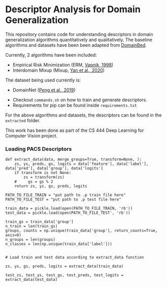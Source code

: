 # Descriptor Analysis for Domain Generalization 

This repository contains code for understanding descriptors in domain generalization algorithms quantitatively and qualitatively. The baseline algorithms and datasets have been been adapted from [DomainBed](https://github.com/facebookresearch/DomainBed).

Currently, 2 algorithms have been included:
* Empirical Risk Minimization (ERM, [Vapnik, 1998](https://www.wiley.com/en-fr/Statistical+Learning+Theory-p-9780471030034))
* Interdomain Mixup (Mixup, [Yan et al., 2020](https://arxiv.org/abs/2001.00677))

The dataset being used currently is:

* DomainNet ([Peng et al., 2019](http://ai.bu.edu/M3SDA/))

- Checkout `commands.sh` on how to train and generate descriptors. 
- Requirements for pip can be found inside `requirements.txt`

For the above algorithms and datasets, the descriptors can be found in the `extracted` folder.

This work has been done as part of the CS 444 Deep Learning for Computer Vision project.




### Loading PACS Descriptors

```
def extract_data(data, merge_groups=True, transform=None, ):
    zs, ys, preds, gs, logits = data['feature'], data['label'], data['pred'], data['group'], data['logits']
    if transform is not None:
        zs = transform(zs)
    #     gs = gs % 2
    return zs, ys, gs, preds, logits
    
PATH_TO_FILE_TRAIN = "put path to .p train file here"
PATH_TO_FILE_TEST = "put path to .p test file here"

train_data = pickle.load(open(PATH_TO_FILE_TRAIN, 'rb'))
test_data = pickle.load(open(PATH_TO_FILE_TEST', 'rb'))

train_gs = train_data['group']
n_train = len(train_gs)
groups, counts = np.unique(train_data['group'], return_counts=True, axis=0)
n_groups = len(groups)
n_classes = len(np.unique(train_data['label']))
  
  
# Load train and test data according to extract_data function
  
zs, ys, gs, preds, logits = extract_data(train_data)

test_zs, test_ys, test_gs, test_preds, test_logits = extract_data(test_data)
  
 ```
